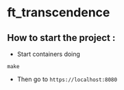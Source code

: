 # ft_transcendence

How to start the project :
  -
  - Start containers doing
```
make
```
  - Then go to ```https://localhost:8080```

